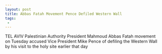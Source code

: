 ```yaml
---
layout: post
title: Abbas Fatah Movement Pence Defiled Western Wall
tags:
 -
---
```

TEL AVIV  Palestinian Authority President Mahmoud Abbas Fatah movement on Tuesday accused Vice President Mike Pence of defiling the Western Wall by his visit to the holy site earlier that day
